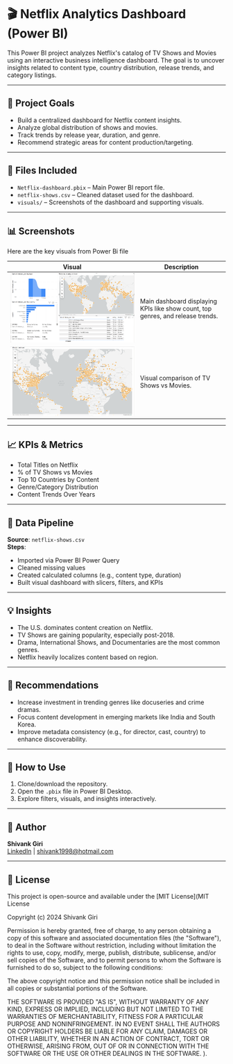 # 🎬 Netflix Analytics Dashboard (Power BI)

This Power BI project analyzes Netflix's catalog of TV Shows and Movies using an interactive business intelligence dashboard. The goal is to uncover insights related to content type, country distribution, release trends, and category listings.

---

## 🚀 Project Goals

- Build a centralized dashboard for Netflix content insights.
- Analyze global distribution of shows and movies.
- Track trends by release year, duration, and genre.
- Recommend strategic areas for content production/targeting.

---

## 📁 Files Included

- `Netflix-dashboard.pbix` – Main Power BI report file.
- `netflix-shows.csv` – Cleaned dataset used for the dashboard.
- `visuals/` – Screenshots of the dashboard and supporting visuals.

---

## 📊 Screenshots


Here are the key visuals from Power Bi file

| Visual | Description |
|--------|-------------|
| ![Dashboard Overview](dashboard.png) | Main dashboard displaying KPIs like show count, top genres, and release trends. |
| ![Content Breakdown](director-cast.png) | Visual comparison of TV Shows vs Movies. |

---

## 📈 KPIs & Metrics

- Total Titles on Netflix
- % of TV Shows vs Movies
- Top 10 Countries by Content
- Genre/Category Distribution
- Content Trends Over Years

---

## 🔄 Data Pipeline

**Source**: `netflix-shows.csv`  
**Steps**:
- Imported via Power BI Power Query
- Cleaned missing values
- Created calculated columns (e.g., content type, duration)
- Built visual dashboard with slicers, filters, and KPIs

---

## 💡 Insights

- The U.S. dominates content creation on Netflix.
- TV Shows are gaining popularity, especially post-2018.
- Drama, International Shows, and Documentaries are the most common genres.
- Netflix heavily localizes content based on region.

---

## 🧠 Recommendations

- Increase investment in trending genres like docuseries and crime dramas.
- Focus content development in emerging markets like India and South Korea.
- Improve metadata consistency (e.g., for director, cast, country) to enhance discoverability.

---

## 📌 How to Use

1. Clone/download the repository.
2. Open the `.pbix` file in Power BI Desktop.
3. Explore filters, visuals, and insights interactively.

---

## 👤 Author

**Shivank Giri**  
[LinkedIn](www.linkedin.com/in/shivank-giri-4288b4316) | shivank1998@hotmail.com

---

## 📄 License

This project is open-source and available under the [MIT License](MIT License

Copyright (c) 2024 Shivank Giri

Permission is hereby granted, free of charge, to any person obtaining a copy
of this software and associated documentation files (the "Software"), to deal
in the Software without restriction, including without limitation the rights
to use, copy, modify, merge, publish, distribute, sublicense, and/or sell
copies of the Software, and to permit persons to whom the Software is
furnished to do so, subject to the following conditions:

The above copyright notice and this permission notice shall be included in all
copies or substantial portions of the Software.

THE SOFTWARE IS PROVIDED "AS IS", WITHOUT WARRANTY OF ANY KIND, EXPRESS OR
IMPLIED, INCLUDING BUT NOT LIMITED TO THE WARRANTIES OF MERCHANTABILITY,
FITNESS FOR A PARTICULAR PURPOSE AND NONINFRINGEMENT. IN NO EVENT SHALL THE
AUTHORS OR COPYRIGHT HOLDERS BE LIABLE FOR ANY CLAIM, DAMAGES OR OTHER
LIABILITY, WHETHER IN AN ACTION OF CONTRACT, TORT OR OTHERWISE, ARISING FROM,
OUT OF OR IN CONNECTION WITH THE SOFTWARE OR THE USE OR OTHER DEALINGS IN THE
SOFTWARE.
).
